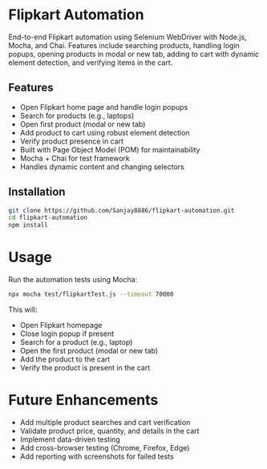 # Flipkart Automation

End-to-end Flipkart automation using Selenium WebDriver with Node.js, Mocha, and Chai. Features include searching products, handling login popups, opening products in modal or new tab, adding to cart with dynamic element detection, and verifying items in the cart.

## Features

- Open Flipkart home page and handle login popups  
- Search for products (e.g., laptops)  
- Open first product (modal or new tab)  
- Add product to cart using robust element detection  
- Verify product presence in cart  
- Built with Page Object Model (POM) for maintainability  
- Mocha + Chai for test framework  
- Handles dynamic content and changing selectors  

## Installation

```bash
git clone https://github.com/Sanjay8886/flipkart-automation.git
cd flipkart-automation
npm install
```
# Usage

Run the automation tests using Mocha:
```bash
npx mocha test/flipkartTest.js --timeout 70000
```

This will:

- Open Flipkart homepage
- Close login popup if present
- Search for a product (e.g., laptop)
- Open the first product (modal or new tab)
- Add the product to the cart
- Verify the product is present in the cart

# Future Enhancements

- Add multiple product searches and cart verification
- Validate product price, quantity, and details in the cart
- Implement data-driven testing
- Add cross-browser testing (Chrome, Firefox, Edge)
- Add reporting with screenshots for failed tests
